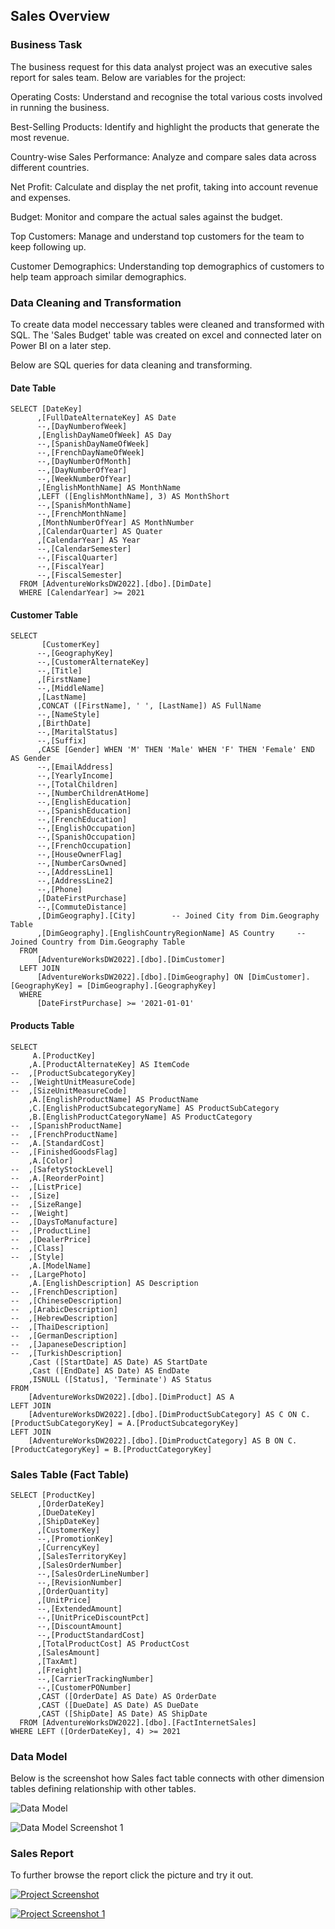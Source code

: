 ## Sales Overview

### Business Task

The business request for this data analyst project was an executive sales report for sales team. Below are variables for the project: 

Operating Costs: Understand and recognise the total various costs involved in running the business.

Best-Selling Products: Identify and highlight the products that generate the most revenue.

Country-wise Sales Performance: Analyze and compare sales data across different countries.

Net Profit: Calculate and display the net profit, taking into account revenue and expenses.

Budget: Monitor and compare the actual sales against the budget.

Top Customers: Manage and understand top customers for the team to keep following up.

Customer Demographics: Understanding top demographics of customers to help team approach similar demographics.

### Data Cleaning and Transformation

To create data model neccessary tables were cleaned and transformed with SQL. The 'Sales Budget' table was created on excel and connected later on Power BI on a later step.

Below are SQL queries for data cleaning and transforming.

#### Date Table

```--Data Cleaning for Date Table
SELECT [DateKey]
      ,[FullDateAlternateKey] AS Date
      --,[DayNumberofWeek]
      ,[EnglishDayNameOfWeek] AS Day
      --,[SpanishDayNameOfWeek]
      --,[FrenchDayNameOfWeek]
      --,[DayNumberOfMonth]
      --,[DayNumberOfYear]
      --,[WeekNumberOfYear]
      ,[EnglishMonthName] AS MonthName
	  ,LEFT ([EnglishMonthName], 3) AS MonthShort
      --,[SpanishMonthName]
      --,[FrenchMonthName]
      ,[MonthNumberOfYear] AS MonthNumber
      ,[CalendarQuarter] AS Quater
      ,[CalendarYear] AS Year
      --,[CalendarSemester]
      --,[FiscalQuarter]
      --,[FiscalYear]
      --,[FiscalSemester]
  FROM [AdventureWorksDW2022].[dbo].[DimDate]
  WHERE [CalendarYear] >= 2021
```

#### Customer Table

```-- Data Cleaning for Customer Table
SELECT 
       [CustomerKey]
      --,[GeographyKey]
      --,[CustomerAlternateKey]
      --,[Title]
      ,[FirstName]
      --,[MiddleName]
      ,[LastName]
	  ,CONCAT ([FirstName], ' ', [LastName]) AS FullName
      --,[NameStyle]
      ,[BirthDate]
      --,[MaritalStatus]
      --,[Suffix]
      ,CASE [Gender] WHEN 'M' THEN 'Male' WHEN 'F' THEN 'Female' END AS Gender
      --,[EmailAddress]
      --,[YearlyIncome]
      --,[TotalChildren]
      --,[NumberChildrenAtHome]
      --,[EnglishEducation]
      --,[SpanishEducation]
      --,[FrenchEducation]
      --,[EnglishOccupation]
      --,[SpanishOccupation]
      --,[FrenchOccupation]
      --,[HouseOwnerFlag]
      --,[NumberCarsOwned]
      --,[AddressLine1]
      --,[AddressLine2]
      --,[Phone]
      ,[DateFirstPurchase]
      --,[CommuteDistance]
	  ,[DimGeography].[City]		-- Joined City from Dim.Geography Table
	  ,[DimGeography].[EnglishCountryRegionName] AS Country		-- Joined Country from Dim.Geography Table
  FROM 
	  [AdventureWorksDW2022].[dbo].[DimCustomer]
  LEFT JOIN 
      [AdventureWorksDW2022].[dbo].[DimGeography] ON [DimCustomer].[GeographyKey] = [DimGeography].[GeographyKey]
  WHERE
      [DateFirstPurchase] >= '2021-01-01'
```

#### Products Table

```-- Data Cleaning for Products Table
SELECT 
	 A.[ProductKey]
	,A.[ProductAlternateKey] AS ItemCode
--	,[ProductSubcategoryKey]
--	,[WeightUnitMeasureCode]
--	,[SizeUnitMeasureCode]
	,A.[EnglishProductName] AS ProductName
	,C.[EnglishProductSubcategoryName] AS ProductSubCategory
 	,B.[EnglishProductCategoryName] AS ProductCategory
--	,[SpanishProductName]
--	,[FrenchProductName]
--	,A.[StandardCost]
--	,[FinishedGoodsFlag]
	,A.[Color]
--	,[SafetyStockLevel]
--	,A.[ReorderPoint]
--	,[ListPrice]
--	,[Size]
--	,[SizeRange]
--	,[Weight]
--	,[DaysToManufacture]
--	,[ProductLine]
--	,[DealerPrice]
--	,[Class]
--	,[Style]
	,A.[ModelName]
--	,[LargePhoto]
	,A.[EnglishDescription] AS Description
--	,[FrenchDescription]
--	,[ChineseDescription]
--	,[ArabicDescription]
--	,[HebrewDescription]
--	,[ThaiDescription]
--	,[GermanDescription]
--	,[JapaneseDescription]
--	,[TurkishDescription]
	,Cast ([StartDate] AS Date) AS StartDate
	,Cast ([EndDate] AS Date) AS EndDate
	,ISNULL ([Status], 'Terminate') AS Status
FROM
	[AdventureWorksDW2022].[dbo].[DimProduct] AS A
LEFT JOIN
	[AdventureWorksDW2022].[dbo].[DimProductSubCategory] AS C ON C.[ProductSubCategoryKey] = A.[ProductSubcategoryKey]
LEFT JOIN
	[AdventureWorksDW2022].[dbo].[DimProductCategory] AS B ON C.[ProductCategoryKey] = B.[ProductCategoryKey]
```

### Sales Table (Fact Table)

```-- Data Cleaning For Sales Table
SELECT [ProductKey]
      ,[OrderDateKey]
      ,[DueDateKey]
      ,[ShipDateKey]
      ,[CustomerKey]
      --,[PromotionKey]
      ,[CurrencyKey]
      ,[SalesTerritoryKey]
      ,[SalesOrderNumber]
      --,[SalesOrderLineNumber]
      --,[RevisionNumber]
      ,[OrderQuantity]
      ,[UnitPrice]
      --,[ExtendedAmount]
      --,[UnitPriceDiscountPct]
      --,[DiscountAmount]
      --,[ProductStandardCost]
      ,[TotalProductCost] AS ProductCost
      ,[SalesAmount]
      ,[TaxAmt]
      ,[Freight]
      --,[CarrierTrackingNumber]
      --,[CustomerPONumber]
      ,CAST ([OrderDate] AS Date) AS OrderDate
      ,CAST ([DueDate] AS Date) AS DueDate
      ,CAST ([ShipDate] AS Date) AS ShipDate
  FROM [AdventureWorksDW2022].[dbo].[FactInternetSales]
WHERE LEFT ([OrderDateKey], 4) >= 2021
```

### Data Model

Below is the screenshot how Sales fact table connects with other dimension tables defining relationship with other tables.

![Data Model](https://github.com/user-attachments/assets/cbc71b10-0590-4968-b19e-c2e07aa139eb)

![Data Model Screenshot  1](https://github.com/user-attachments/assets/b53b456f-9266-4d4f-90d7-9acef1dcf3e0)

### Sales Report

To further browse the report click the picture and try it out.

[![Project Screenshot](https://github.com/user-attachments/assets/df36f0dd-89a7-4278-a8e4-2118c9ec35b0)](!https://app.fabric.microsoft.com/view?r=eyJrIjoiMWZkMmVkY2QtMmMzOC00NDg0LTg5ZGYtNTRkMzQ1MjhiN2ZiIiwidCI6IjgyYTIxMTg1LTQyMGUtNDFlOS05OGQ5LTM4YzQ2YzY1ZWZjYyJ9&embedImagePlaceholder=true&pageName=76e7b7e7f32d7b61f7e1!)


[![Project Screenshot 1](https://github.com/user-attachments/assets/d7ee3f97-df9f-4e44-8869-3a3b10a5a306)](!https://app.fabric.microsoft.com/view?r=eyJrIjoiMWZkMmVkY2QtMmMzOC00NDg0LTg5ZGYtNTRkMzQ1MjhiN2ZiIiwidCI6IjgyYTIxMTg1LTQyMGUtNDFlOS05OGQ5LTM4YzQ2YzY1ZWZjYyJ9&embedImagePlaceholder=true&pageName=76e7b7e7f32d7b61f7e1!)

 



